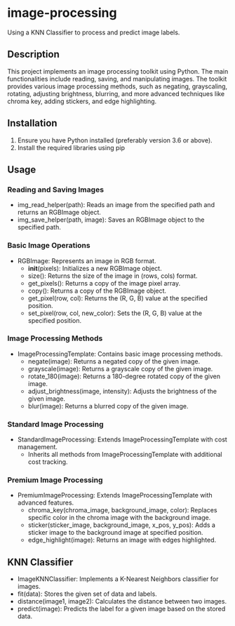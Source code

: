 # image-processing
Using a KNN Classifier to process and predict image labels.

## Description
This project implements an image processing toolkit using Python. The main functionalities include reading, saving, and manipulating images. The toolkit provides various image processing methods, such as negating, grayscaling, rotating, adjusting brightness, blurring, and more advanced techniques like chroma key, adding stickers, and edge highlighting.

## Installation
1. Ensure you have Python installed (preferably version 3.6 or above).
2. Install the required libraries using pip

## Usage
### Reading and Saving Images
- img_read_helper(path): Reads an image from the specified path and returns an RGBImage object.
- img_save_helper(path, image): Saves an RGBImage object to the specified path.
### Basic Image Operations
- RGBImage: Represents an image in RGB format.
  - __init__(pixels): Initializes a new RGBImage object.
  - size(): Returns the size of the image in (rows, cols) format.
  - get_pixels(): Returns a copy of the image pixel array.
  - copy(): Returns a copy of the RGBImage object.
  - get_pixel(row, col): Returns the (R, G, B) value at the specified position.
  - set_pixel(row, col, new_color): Sets the (R, G, B) value at the specified position.
### Image Processing Methods
- ImageProcessingTemplate: Contains basic image processing methods.
  - negate(image): Returns a negated copy of the given image.
  - grayscale(image): Returns a grayscale copy of the given image.
  - rotate_180(image): Returns a 180-degree rotated copy of the given image.
  - adjust_brightness(image, intensity): Adjusts the brightness of the given image.
  - blur(image): Returns a blurred copy of the given image.
### Standard Image Processing
- StandardImageProcessing: Extends ImageProcessingTemplate with cost management.
  - Inherits all methods from ImageProcessingTemplate with additional cost tracking.
### Premium Image Processing
- PremiumImageProcessing: Extends ImageProcessingTemplate with advanced features.
  - chroma_key(chroma_image, background_image, color): Replaces specific color in the chroma image with the background image.
  - sticker(sticker_image, background_image, x_pos, y_pos): Adds a sticker image to the background image at specified position.
  - edge_highlight(image): Returns an image with edges highlighted.
## KNN Classifier
- ImageKNNClassifier: Implements a K-Nearest Neighbors classifier for images.
- fit(data): Stores the given set of data and labels.
- distance(image1, image2): Calculates the distance between two images.
- predict(image): Predicts the label for a given image based on the stored data.
